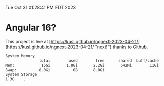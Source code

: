 Tue Oct 31 01:28:41 PM EDT 2023

# Angular 16?


This project is live at [https://kusl.github.io/ngnext-2023-04-21/](https://kusl.github.io/ngnext-2023-04-21/ "next!") thanks to Github.

```bash
System Memory
               total        used        free      shared  buff/cache   available
Mem:            15Gi       1.8Gi       2.2Gi       542Mi        11Gi        12Gi
Swap:          8.0Gi          0B       8.0Gi
System Storage
1.3G	.
```
